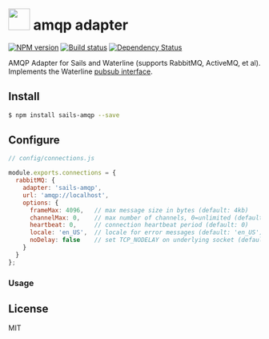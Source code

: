 # <img src="http://cdn.tjw.io/images/sails-logo.png" height='43px' /> amqp adapter

[![NPM version][npm-image]][npm-url]
[![Build status][ci-image]][ci-url]
[![Dependency Status][daviddm-image]][daviddm-url]

AMQP Adapter for Sails and Waterline (supports RabbitMQ, ActiveMQ, et al).
Implements the Waterline [pubsub
interface](https://github.com/balderdashy/sails-docs/blob/master/contributing/adapter-specification.md#subscribable-interface).

## Install
```sh
$ npm install sails-amqp --save
```

## Configure

```js
// config/connections.js

module.exports.connections = {
  rabbitMQ: {
    adapter: 'sails-amqp',
    url: 'amqp://localhost',
    options: {
      frameMax: 4096,   // max message size in bytes (default: 4kb)
      channelMax: 0,    // max number of channels, 0=unlimited (default: 0)
      heartbeat: 0,     // connection heartbeat period (default: 0)
      locale: 'en_US',  // locale for error messages (default: 'en_US')
      noDelay: false    // set TCP_NODELAY on underlying socket (default: false)
    }
  }
};

```

### Usage

## License
MIT

[sails-logo]: http://cdn.tjw.io/images/sails-logo.png
[sails-url]: https://sailsjs.org
[npm-image]: https://img.shields.io/npm/v/sails-amqp.svg?style=flat-square
[npm-url]: https://npmjs.org/package/sails-amqp
[ci-image]: https://img.shields.io/circleci/project/cnect/sails-amqp/master.svg?style=flat-square
[ci-url]: https://circleci.com/gh/tjwebb/sails-amqp
[daviddm-image]: http://img.shields.io/david/tjwebb/sails-amqp.svg?style=flat-square
[daviddm-url]: https://david-dm.org/tjwebb/sails-amqp
